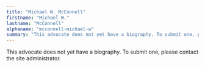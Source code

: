 ```yaml
---
title: "Michael W. McConnell"
firstname: "Michael W."
lastname: "McConnell"
alphaname: "mcconnell-michael-w"
summary: "This advocate does not yet have a biography. To submit one, please contact the site administrator."
---
```

This advocate does not yet have a biography. To submit one, please contact the site administrator.

